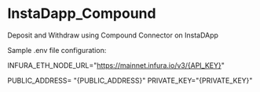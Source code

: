 # InstaDapp_Compound
Deposit and Withdraw using Compound Connector on InstaDApp


Sample .env file configuration: 

INFURA_ETH_NODE_URL="https://mainnet.infura.io/v3/{API_KEY}"

PUBLIC_ADDRESS= "{PUBLIC_ADDRESS}"
PRIVATE_KEY="{PRIVATE_KEY}"
